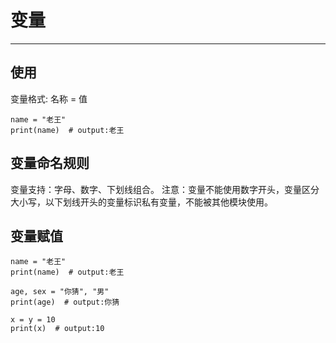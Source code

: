 # 变量 #

----------

## 使用 ##
变量格式: 名称 = 值
```
name = "老王"
print(name)  # output:老王
```
## 变量命名规则 ##
变量支持：字母、数字、下划线组合。
注意：变量不能使用数字开头，变量区分大小写，以下划线开头的变量标识私有变量，不能被其他模块使用。

## 变量赋值 ##
    name = "老王"
    print(name)  # output:老王
    
    age, sex = "你猜", "男"
    print(age)  # output:你猜
    
    x = y = 10
    print(x)  # output:10

